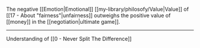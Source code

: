 The negative [[Emotion|Emotional]] [[my-library/philosofy/Value|Value]] of [[17  - About "fairness"|unfairness]] outweighs the positive value of [[money]] in the [[negotiation|ultimate game]].

---

Understanding of [[0 - Never Split The Difference]]
